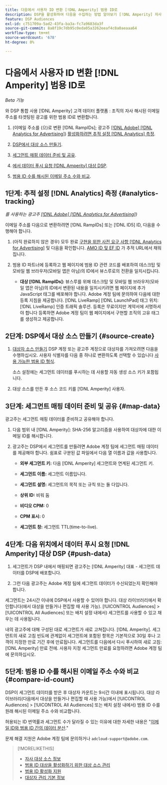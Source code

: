 ```yaml
---
title: 다음에서 사용자 ID 변환 [!DNL Amperity] 범용 ID로
description: DSP을 활성화하여 다음을 수집하는 방법 알아보기 [!DNL Amperity] 자사 세그먼트.
feature: DSP Audiences
exl-id: c751709a-5ad2-43fa-ba3a-fc7a9683da3f
source-git-commit: 8a8f19c7db95c0eda05a3262eeaf4c8a0aeaaa64
workflow-type: tm+mt
source-wordcount: '678'
ht-degree: 0%

---
```


# 다음에서 사용자 ID 변환 [!DNL Amperity] 범용 ID로

*Beta 기능*

와 DSP 통합 사용 [!DNL Amperity] 고객 데이터 플랫폼 : 조직의 자사 해시된 이메일 주소를 타겟팅된 광고를 위한 범용 ID로 변환합니다.

1. (이메일 주소를 (으)로 변환 [!DNL RampIDs]<!-- or [!DNL ID5] IDs -->; 광고주 [[!DNL Adobe] [!DNL Analytics for Advertising]](/help/integrations/analytics/overview.md)) [활성화하려면 추적 설정 [!DNL Analytics] 측정](#analytics-tracking).

1. [DSP에서 대상 소스 만들기](#source-create).

1. [세그먼트 매핑 데이터 준비 및 공유](#map-data).

1. [에서 데이터 푸시 요청 [!DNL Amperity] 대상 DSP](#push-data).

1. [범용 ID 수를 해시된 이메일 주소 수와 비교](#compare-id-count).

## 1단계: 추적 설정 [!DNL Analytics] 측정 {#analytics-tracking}

*를 사용하는 광고주 [[!DNL Adobe] [!DNL Analytics for Advertising]](/help/integrations/analytics/overview.md))*

이메일 주소를 다음으로 변환하려면 [!DNL RampIDs] 또는 [!DNL ID5] ID, 다음을 수행해야 합니다.

1. (아직 완료하지 않은 경우) 모두 완료 [구현을 위한 사전 요구 사항 [!DNL Analytics for Advertising]](/help/integrations/analytics/prerequisites.md) 및 다음을 확인합니다. [AMO ID 및 EF ID](/help/integrations/analytics/ids.md) 가 추적 URL에서 채워집니다.

1. 범용 ID 파트너에 등록하고 웹 페이지에 범용 ID 관련 코드를 배포하여 데스크탑 및 모바일 웹 브라우저(모바일 앱은 아님)의 ID에서 뷰스루로의 전환을 일치시킵니다.

   * **대상 [!DNL RampIDs]:** 뷰스루를 위해 데스크탑 및 모바일 웹 브라우저(모바일 앱은 아님)의 ID에서 변환된 내용을 일치시키려면 웹 페이지에 추가 JavaScript 태그를 배포해야 합니다. Adobe 계정 팀에 문의하여 다음에 대한 등록 지침을 제공합니다. [!DNL LiveRamp] [!DNL LaunchPad] 태그 위치: [!DNL LiveRamp] 인증 트래픽 솔루션. 등록은 무료이지만 계약서에 서명하셔야 합니다 등록하면 Adobe 계정 팀이 웹 페이지에서 구현할 조직의 고유 태그를 생성하고 제공합니다.

## 2단계: DSP에서 대상 소스 만들기 {#source-create}

1. [대상자 소스 만들기](source-manage.md) DSP 계정 또는 광고주 계정으로 대상자를 가져오려면 다음을 수행하십시오. 사용자 식별자를 다음 중 하나로 변환하도록 선택할 수 있습니다 [사용 가능한 범용 ID 형식](source-about.md).

   소스 설정에는 세그먼트 데이터를 푸시하는 데 사용할 자동 생성 소스 키가 포함됩니다.

1. 대상 소스를 만든 후 소스 코드 키를 [!DNL Amperity] 사용자.

## 3단계: 세그먼트 매핑 데이터 준비 및 공유 {#map-data}

광고주는 세그먼트 매핑 데이터를 준비하고 공유해야 합니다.

1. 다음 범위 내 [!DNL Amperity]: SHA-256 알고리즘을 사용하여 대상자에 대한 이메일 ID를 해시합니다.

1. 광고주는 DSP에서 세그먼트를 만들려면 Adobe 계정 팀에 세그먼트 매핑 데이터를 제공해야 합니다. 쉼표로 구분된 값 파일에서 다음 열 이름과 값을 사용합니다.

   * **외부 세그먼트 키:** 다음 [!DNL Amperity] 세그먼트와 연계된 세그먼트 키.

   * **세그먼트 이름:** 세그먼트 이름입니다.

   * **세그먼트 설명:** 세그먼트의 목적 또는 규칙 또는 둘 다입니다.

   * **상위 ID:** 비워 둠

   * **비디오 CPM:** 0

   * **CPM 표시:** 0

   * **세그먼트 창:** 세그먼트 TTL(time-to-live).

## 4단계: 다음 위치에서 데이터 푸시 요청 [!DNL Amperity] 대상 DSP {#push-data}

1. 세그먼트가 DSP 내에서 매핑되면 광고주는 [!DNL Amperity] 대표 - 세그먼트 데이터를 DSP에 배포합니다.

1. 그런 다음 광고주는 Adobe 계정 팀에 세그먼트 데이터가 수신되었는지 확인해야 합니다.

세그먼트는 24시간 이내에 DSP에서 사용할 수 있어야 합니다. 대상 라이브러리에서 확인합니다(에서 대상을 만들거나 편집할 때 사용 가능). [!UICONTROL Audiences] > [!UICONTROL All Audiences] 또는 배치 설정 내에서) 세그먼트를 사용할 수 있고 채우는 데 사용됩니다.

내의 광고주에 대해 구성된 대로 세그먼트가 새로 고쳐집니다. [!DNL Amperity]. 세그먼트의 새로 고침 빈도에 관계없이 세그먼트에 포함된 항목은 기본적으로 30일 후나 고객이 지정한 만료 기간 후에 만료됩니다. 세그먼트를 다음에서 다시 푸시하여 새로 고침: [!DNL Amperity] 만료 전에. 사용자 지정 세그먼트 만료를 요청하려면 Adobe 계정 팀에 문의하십시오.

## 5단계: 범용 ID 수를 해시된 이메일 주소 수와 비교 {#compare-id-count}

DSP이 세그먼트 데이터를 받은 후 대상자 카운트는 9시간 이내에 표시됩니다. 대상 라이브러리(다음에서 대상을 만들거나 편집할 때 사용 가능)에서 [!UICONTROL Audiences] > [!UICONTROL All Audiences] 또는 배치 설정 내에서) 범용 ID 수를 원래 해시된 이메일 주소 수와 비교합니다.

허용되는 ID 번역률과 세그먼트 수가 달라질 수 있는 이유에 대한 자세한 내용은 &quot;[이메일 ID와 범용 ID 간의 데이터 분산](#universal-ids-data-variances).&quot;

문제 해결 지원은 Adobe 계정 팀에 문의하거나 `adcloud-support@adobe.com`.

>[!MORELIKETHIS]
>
>* [자사 대상 소스 정보](/help/dsp/audiences/sources/source-about.md)
>* [범용 ID 대상을 활성화하기 위한 대상 소스 관리](source-manage.md)
>* [범용 ID 활성화 지원](/help/dsp/audiences/universal-ids.md)
>* [대상자 관리 기본 정보](/help/dsp/audiences/audience-about.md)
